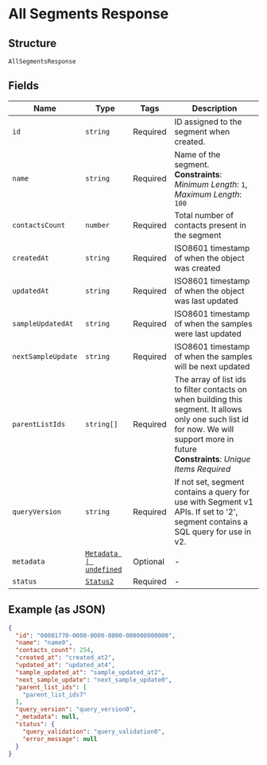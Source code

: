 
# All Segments Response

## Structure

`AllSegmentsResponse`

## Fields

| Name | Type | Tags | Description |
|  --- | --- | --- | --- |
| `id` | `string` | Required | ID assigned to the segment when created. |
| `name` | `string` | Required | Name of the segment.<br>**Constraints**: *Minimum Length*: `1`, *Maximum Length*: `100` |
| `contactsCount` | `number` | Required | Total number of contacts present in the segment |
| `createdAt` | `string` | Required | ISO8601 timestamp of when the object was created |
| `updatedAt` | `string` | Required | ISO8601 timestamp of when the object was last updated |
| `sampleUpdatedAt` | `string` | Required | ISO8601 timestamp of when the samples were last updated |
| `nextSampleUpdate` | `string` | Required | ISO8601 timestamp of when the samples will be next updated |
| `parentListIds` | `string[]` | Required | The array of list ids to filter contacts on when building this segment. It allows only one such list id for now. We will support more in future<br>**Constraints**: *Unique Items Required* |
| `queryVersion` | `string` | Required | If not set, segment contains a query for use with Segment v1 APIs. If set to '2', segment contains a SQL query for use in v2. |
| `metadata` | [`Metadata \| undefined`](../../doc/models/metadata.md) | Optional | - |
| `status` | [`Status2`](../../doc/models/status-2.md) | Required | - |

## Example (as JSON)

```json
{
  "id": "00001770-0000-0000-0000-000000000000",
  "name": "name0",
  "contacts_count": 254,
  "created_at": "created_at2",
  "updated_at": "updated_at4",
  "sample_updated_at": "sample_updated_at2",
  "next_sample_update": "next_sample_update0",
  "parent_list_ids": [
    "parent_list_ids7"
  ],
  "query_version": "query_version0",
  "_metadata": null,
  "status": {
    "query_validation": "query_validation0",
    "error_message": null
  }
}
```


